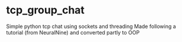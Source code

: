 # tcp_group_chat
Simple python tcp chat using sockets and threading
Made following a tutorial (from NeuralNine) and converted partly to OOP

